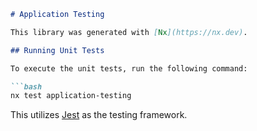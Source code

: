 ```markdown
# Application Testing

This library was generated with [Nx](https://nx.dev).

## Running Unit Tests

To execute the unit tests, run the following command:

```bash
nx test application-testing
```

This utilizes [Jest](https://jestjs.io) as the testing framework.
```